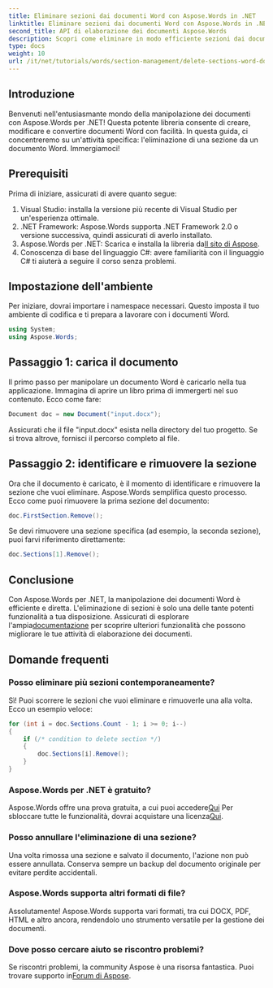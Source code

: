 ```yaml
---
title: Eliminare sezioni dai documenti Word con Aspose.Words in .NET
linktitle: Eliminare sezioni dai documenti Word con Aspose.Words in .NET
second_title: API di elaborazione dei documenti Aspose.Words
description: Scopri come eliminare in modo efficiente sezioni dai documenti Word usando Aspose.Words per .NET. Questa guida completa ti guida attraverso i prerequisiti.
type: docs
weight: 10
url: /it/net/tutorials/words/section-management/delete-sections-word-document/
---
```

## Introduzione

Benvenuti nell'entusiasmante mondo della manipolazione dei documenti con Aspose.Words per .NET! Questa potente libreria consente di creare, modificare e convertire documenti Word con facilità. In questa guida, ci concentreremo su un'attività specifica: l'eliminazione di una sezione da un documento Word. Immergiamoci!

## Prerequisiti

Prima di iniziare, assicurati di avere quanto segue:

1. Visual Studio: installa la versione più recente di Visual Studio per un'esperienza ottimale.
2. .NET Framework: Aspose.Words supporta .NET Framework 2.0 o versione successiva, quindi assicurati di averlo installato.
3.  Aspose.Words per .NET: Scarica e installa la libreria da[Il sito di Aspose](https://releases.aspose.com/words/net/).
4. Conoscenza di base del linguaggio C#: avere familiarità con il linguaggio C# ti aiuterà a seguire il corso senza problemi.

## Impostazione dell'ambiente

Per iniziare, dovrai importare i namespace necessari. Questo imposta il tuo ambiente di codifica e ti prepara a lavorare con i documenti Word.

```csharp
using System;
using Aspose.Words;
```

## Passaggio 1: carica il documento

Il primo passo per manipolare un documento Word è caricarlo nella tua applicazione. Immagina di aprire un libro prima di immergerti nel suo contenuto. Ecco come fare:

```csharp
Document doc = new Document("input.docx");
```

Assicurati che il file "input.docx" esista nella directory del tuo progetto. Se si trova altrove, fornisci il percorso completo al file.

## Passaggio 2: identificare e rimuovere la sezione

Ora che il documento è caricato, è il momento di identificare e rimuovere la sezione che vuoi eliminare. Aspose.Words semplifica questo processo. Ecco come puoi rimuovere la prima sezione del documento:

```csharp
doc.FirstSection.Remove();
```

Se devi rimuovere una sezione specifica (ad esempio, la seconda sezione), puoi farvi riferimento direttamente:

```csharp
doc.Sections[1].Remove();
```

## Conclusione

 Con Aspose.Words per .NET, la manipolazione dei documenti Word è efficiente e diretta. L'eliminazione di sezioni è solo una delle tante potenti funzionalità a tua disposizione. Assicurati di esplorare l'ampia[documentazione](https://reference.aspose.com/words/net/) per scoprire ulteriori funzionalità che possono migliorare le tue attività di elaborazione dei documenti.

## Domande frequenti

### Posso eliminare più sezioni contemporaneamente?
Sì! Puoi scorrere le sezioni che vuoi eliminare e rimuoverle una alla volta. Ecco un esempio veloce:

```csharp
for (int i = doc.Sections.Count - 1; i >= 0; i--)
{
    if (/* condition to delete section */)
    {
        doc.Sections[i].Remove();
    }
}
```

### Aspose.Words per .NET è gratuito?
 Aspose.Words offre una prova gratuita, a cui puoi accedere[Qui](https://releases.aspose.com/) Per sbloccare tutte le funzionalità, dovrai acquistare una licenza[Qui](https://purchase.aspose.com/buy).

### Posso annullare l'eliminazione di una sezione?
Una volta rimossa una sezione e salvato il documento, l'azione non può essere annullata. Conserva sempre un backup del documento originale per evitare perdite accidentali.

### Aspose.Words supporta altri formati di file?
Assolutamente! Aspose.Words supporta vari formati, tra cui DOCX, PDF, HTML e altro ancora, rendendolo uno strumento versatile per la gestione dei documenti.

### Dove posso cercare aiuto se riscontro problemi?
 Se riscontri problemi, la community Aspose è una risorsa fantastica. Puoi trovare supporto in[Forum di Aspose](https://forum.aspose.com/c/words/8).